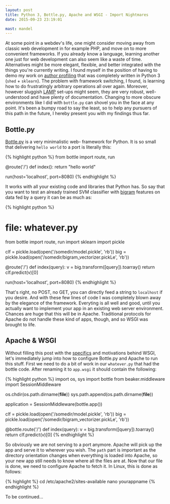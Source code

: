 ```yaml
---
layout: post
title: Python 3, Bottle.py, Apache and WSGI - Import Nightmares
date: 2015-09-23 23:19:01

mast: mandel
---
```


At some point in a webdev's life, one might consider moving away from classic web
development in for example PHP, and move on to more convenient frameworks. If
you already know a language, learning another one just for web development can
also seem like a waste of time. Alternatives might be more elegant, flexible,
and better integrated with the things you're currently writing. I found myself
in the position of having to demo my work on
[author profiling](https://www.uni-weimar.de/medien/webis/events/pan-15/pan15-web/author-profiling.html)
that was completely written in Python 3 (`shed` + `sklearn`). The problem with
framework switching, I found, is learning how to do frustratingly arbitrary
operations all over again. Moreover, however sluggish
[LAMP](https://en.wikipedia.org/wiki/LAMP_%28software_bundle%29) set-ups might
seem, they are very robust, well-understood and have plenty of documentation.
Changing to more obscure environments like I did with `bottle.py` can shovel you
in the face at any point. It's been a bumpy road to say the least, so to help
any pursuers of this path in the future, I hereby present you with my findings
thus far.

## Bottle.py

[Bottle.py](http://bottlepy.org/docs/dev/index.html) is a very minimalistic web-
framework for Python. It is so small that delivering `hello world` to a port is
literally this:

{% highlight python %}
from bottle import route, run

@route('/')
def index():
    return "hello world"

run(host='localhost', port=8080)
{% endhighlight %}

It works with all your existing code and libraries that Python has. So say that
you want to test an already trained SVM classifier with
[bigram](http://scikit-learn.org/stable/modules/feature_extraction.html#common-vectorizer-usage)
features on data fed by a query it can be as much as:

{% highlight python %}
# file: whatever.py
from bottle import route, run
import sklearn
import pickle

clf = pickle.load(open('/somedir/model.pickle', 'rb'))
big = pickle.load(open('/somedir/bigram_vectorizer.pickLe', 'rb'))

@route('/<query>')
def index(query):
    v = big.transform([query]).toarray()
    return clf.predict(v)[0]

run(host='localhost', port=8080)
{% endhighlight %}

That's right, no POST, no GET, you can directly feed a string to `localhost` if
you desire. And with these few lines of code I was completely blown away by the
elegance of the framework. Everyting is all well and good, until you actually
want to implement your app in an existing web server environment. Chances are
huge that this will be in Apache. Traditional protocols for Apache do not handle
these kind of apps, though, and so WSGI was brought to life.

## Apache & WSGI

Without filling this post with the [specifics](http://www.fullstackpython.com/wsgi-servers.html)
and motivations behind WSGI, let's immediately jump into how to configure
Bottle.py and Apache to run this stuff. First we need to do a bit of work in
our `whatever.py` that had the bottle code. After renaming it to `app.wsgi` it
should contain the following:

{% highlight python %}
import os, sys
import bottle
from beaker.middleware import SessionMiddleware

os.chdir(os.path.dirname(__file__))
sys.path.append(os.path.dirname(__file__))

application = SessionMiddleware(bottle.app())

clf = pickle.load(open('/somedir/model.pickle', 'rb'))
big = pickle.load(open('/somedir/bigram_vectorizer.pickLe', 'rb'))

@bottle.route('/<query>')
def index(query):
    v = big.transform([query]).toarray()
    return clf.predict(v)[0]
{% endhighlight %}

So obviously we are not serving to a port anymore. Apache will pick up the
app and serve it to wherever you wish. The `path` part is important as the
directory orientation changes when everything is loaded into Apache, so your
new app still needs to know where all the files are at. Now that our file is
done, we need to configure Apache to fetch it. In Linux, this is done as
follows:

{% highlight %}
cd /etc/apache2/sites-available
nano yourappname
{% endhighlight %}

To be continued...
